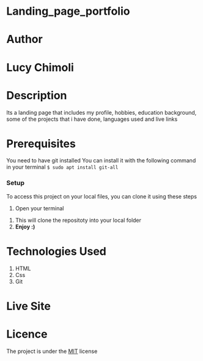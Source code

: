 # Landing_page_portfolio
# Author
# Lucy Chimoli
# Description
Its a landing page that includes my profile, hobbies, education background, some of the projects that i have done, languages used and live links
# Prerequisites
You need to have git installed
You can install it with the following command in your terminal
`$ sudo apt install git-all`
### Setup
To access this project on your local files, you can clone it using these steps
1. Open your terminal
<!-- 1. Use this command to clone `$ git clone https://github.com/chimolirgb/Lifestyle.git -->
1. This will clone the repositoty into your local folder
1. __Enjoy :)__
# Technologies Used
1. HTML
2. Css
3. Git

# Live Site
<!-- View [live](https://chimolirgb.github.io/Lifestyle/) -->
# Licence
The project is under the [MIT](LICENSE) license